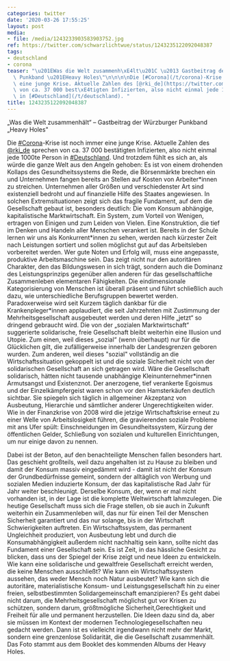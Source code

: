 ```yaml
---
categories: twitter
date: '2020-03-26 17:55:25'
layout: post
media:
- file: /media/1243233903583903752.jpg
ref: https://twitter.com/schwarzlichtwue/status/1243235122092048387
tags:
- deutschland
- corona
teaser: "\u201EWas die Welt zusammenh\xE4lt\u201C \u2013 Gastbeitrag der W\xFCrzburger\
  \ Punkband \u201EHeavy Holes\"\n\n\n\nDie [#Corona](/t/corona)-Krise ist noch immer\
  \ eine junge Krise. Aktuelle Zahlen des [@rki_de](https://twitter.com/rki_de) sprechen\
  \ von ca. 37 000 best\xE4tigten Infizierten, also nicht einmal jede 1000te Person\
  \ in [#Deutschland](/t/deutschland). "
title: 1243235122092048387
---
```

„Was die Welt zusammenhält“ – Gastbeitrag der Würzburger Punkband „Heavy Holes"



Die [#Corona](/t/corona)-Krise ist noch immer eine junge Krise. Aktuelle Zahlen des [@rki_de](https://twitter.com/rki_de) sprechen von ca. 37 000 bestätigten Infizierten, also nicht einmal jede 1000te Person in [#Deutschland](/t/deutschland). 
Und trotzdem fühlt es sich an, als würde die ganze Welt aus den Angeln gehoben: Es ist von einem drohenden Kollaps des Gesundheitssystems die Rede, die Börsenmärkte brechen ein und Unternehmen fangen bereits an Stellen auf Kosten von Arbeiter\*innen zu streichen.
Unternehmen aller Größen und verschiedenster Art sind existenziell bedroht und auf finanzielle Hilfe des Staates angewiesen. In solchen Extremsituationen zeigt sich das fragile Fundament, auf dem die Gesellschaft gebaut ist, besonders deutlich:
Die vom Konsum abhängige, kapitalistische Marktwirtschaft. Ein System, zum Vorteil von Wenigen, ertragen von Einigen und zum Leiden von Vielen. Eine Konstruktion, die tief im Denken und Handeln aller Menschen verankert ist.
Bereits in der Schule lernen wir uns als Konkurrent\*innen zu sehen, werden nach kürzester Zeit nach Leistungen sortiert und sollen möglichst gut auf das Arbeitsleben vorbereitet werden. Wer gute Noten und Erfolg will, muss eine angepasste, produktive Arbeitsmaschine sein.
Das zeigt nicht nur den autoritären Charakter, den das Bildungswesen in sich trägt, sondern auch die Dominanz des Leistungsprinzips gegenüber allen anderen für das gesellschaftliche Zusammenleben elementaren Fähigkeiten.
Die eindimensionale Kategorisierung von Menschen ist überall präsent und führt schließlich auch dazu, wie unterschiedliche Berufsgruppen bewertet werden.
Paradoxerweise wird seit Kurzem täglich dankbar für die Krankenpleger\*innen applaudiert, die seit Jahrzehnten mit Zustimmung der Mehrheitsgesellschaft ausgebeutet werden und deren Hilfe „jetzt“ so dringend gebraucht wird.
Die von der „sozialen Marktwirtschaft“ suggerierte solidarische, freie Gesellschaft bleibt weiterhin eine Illusion und Utopie. Zum einen, weil dieses „sozial“ (wenn überhaupt) nur für die Glücklichen gilt, die zufälligerweise innerhalb der Landesgrenzen geboren wurden.
Zum anderen, weil dieses "sozial" vollständig an die Wirtschaftssituation gekoppelt ist und die soziale Sicherheit nicht von der solidarischen Gesellschaft an sich getragen wird. Wäre die Gesellschaft solidarisch, hätten nicht tausende unabhängige Kleinunternehmer\*innen
Armutsangst und Existenznot. Der anerzogene, tief verankerte Egoismus und der Einzelkämpfergeist waren schon vor den Hamsterkäufen deutlich sichtbar. Sie spiegeln sich täglich in allgemeiner Akzeptanz von Ausbeutung, Hierarchie und sämtlicher anderer Ungerechtigkeiten wider.
Wie in der Finanzkrise von 2008 wird die jetzige Wirtschaftskrise erneut zu einer Welle von Arbeitslosigkeit führen, die gravierenden soziale Probleme mit ans Ufer spült:
Einschneidungen im Gesundheitssystem, Kürzung der öffentlichen Gelder, Schließung von sozialen und kulturellen Einrichtungen, um nur einige davon zu nennen.

Dabei ist der Beton, auf den benachteiligte Menschen fallen besonders hart.
Das geschieht großteils, weil dazu angehalten ist zu Hause zu bleiben und damit der Konsum massiv eingedämmt wird - damit ist nicht der Konsum der Grundbedürfnisse gemeint, sondern der alltäglich von Werbung und sozialen Medien induzierte Konsum, der das kapitalistische Rad Jahr für Jahr weiter beschleunigt. Derselbe Konsum, der, wenn er mal nicht vorhanden ist, in der Lage ist die komplette Weltwirtschaft lahmzulegen.
Die heutige Gesellschaft muss sich die Frage stellen, ob sie auch in Zukunft weiterhin ein Zusammenleben will, das nur für einen Teil der Menschen Sicherheit garantiert und das nur solange, bis in der Wirtschaft Schwierigkeiten auftreten.
Ein Wirtschaftssystem, das permanent Ungleichheit produziert, von Ausbeutung lebt und durch die Konsumabhängigkeit außerdem nicht nachhaltig sein kann, sollte nicht das Fundament einer Gesellschaft sein.
Es ist Zeit, in das hässliche Gesicht zu blicken, dass uns der Spiegel der Krise zeigt und neue Ideen zu entwickeln. Wie kann eine solidarische und gewaltfreie Gesellschaft erreicht werden, die keine Menschen ausschließt?
Wie kann ein Wirtschaftssystem aussehen, das weder Mensch noch Natur ausbeutet? Wie kann sich die autoritäre, materialistische Konsum- und Leistungsgesellschaft hin zu einer freien, selbstbestimmten Solidargemeinschaft emanzipieren?
Es geht dabei nicht darum, die Mehrheitsgesellschaft möglichst gut vor Krisen zu schützen, sondern darum, größtmögliche Sicherheit,Gerechtigkeit und Freiheit für alle und permanent herzustellen.
Die Ideen dazu sind da, aber sie müssen im Kontext der modernen Technologiegesellschaften neu gedacht werden. Dann ist es vielleicht irgendwann nicht mehr der Markt, sondern eine grenzenlose Solidarität, die die Gesellschaft zusammenhält.
Das Foto stammt aus dem Booklet des kommenden Albums der Heavy Holes.
